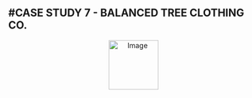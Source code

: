 #CASE STUDY 7 - BALANCED TREE CLOTHING CO.
-----------------------------------------------------------------------------------------------------

<p align="center">
  <img width="100" src="https://github.com/hemaprabhavathi20/8-Week-SQL-Challenge/assets/147178268/0685c8b7-a3d7-449a-80b7-863a0024e4d9" alt="Image">
</p>


